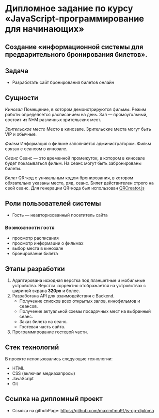# Дипломное задание по курсу «JavaScript-программирование для начинающих»

## Создание «информационной системы для предварительного бронирования билетов».

## Задача

-   Разработать сайт бронирования билетов онлайн

## Сущности

_Кинозал_  Помещение, в котором демонстрируются фильмы. Режим работы определяется расписанием на день. Зал — прямоугольный, состоит из N*M различных зрительских мест.

_Зрительское место_  Место в кинозале. Зрительские места могут быть VIP и обычные.

_Фильм_  Информация о фильме заполняется администратором. Фильм связан с сеансом в кинозале.

_Сеанс_  Сеанс — это временной промежуток, в котором в кинозале будет показываться фильм. На сеанс могут быть забронированы билеты.

_Билет_  QR-код c уникальным кодом бронирования, в котором обязательно указаны место, ряд, сеанс. Билет действителен строго на свой сеанс. Для генерации QR-кода был использован [QRCreator.js](https://github.com/slesareva-gala/QR-Code)

## Роли пользователей системы

-   Гость — неавторизованный посетитель сайта

### Возможности гостя

-   просмотр расписания
-   просмотр информации о фильмах
-   выбор места в кинозале
-   бронирование билета

## Этапы разработки

1.  Адаптирована исходная верстка под планшетные и мобильные устройства.
Верстка корректно отображается на устройствах с шириной экрана **320px** и более.
2. Разработана API для взаимодействия с Backend.
   - Получение списков всех открытых залов, кинофильмов и сеансов.
   - Получение актуальной схемы посадочных мест на выбранный сеанс.
   - Заказ билета на сеанс.
   - Гостевая часть сайта.
3. Программирование гостевой части.

## Стек технологий
В проекте использовались следующие технологии:

- HTML
- CSS (включая медиазапросы)
- JavaScript
- Git

## Ссылка на дипломный проект


-  Ссылка на githubPage: https://github.com/maximfmu91/js-cp-diploma
      
